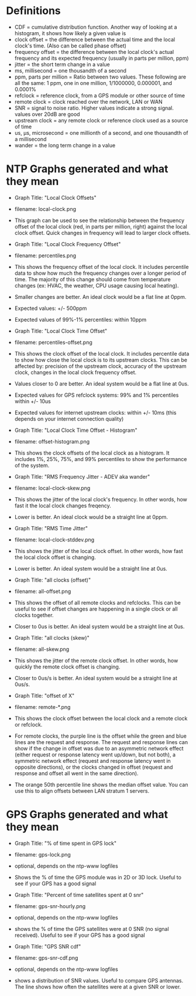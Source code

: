 # Definitions

- CDF = cumulative distribution function.  Another way of looking at a histogram, it shows how likely a given value is
- clock offset = the difference between the actual time and the local clock's time. (Also can be called phase offset)
- frequency offset = the difference between the local clock's actual frequency and its expected frequency (usually in parts per million, ppm)
- jitter = the short term change in a value
- ms, millisecond = one thousandth of a second
- ppm, parts per million = Ratio between two values. These following are all the same: 1 ppm, one in one million, 1/1000000, 0.000001, and 0.0001%
- refclock = reference clock, from a GPS module or other source of time
- remote clock = clock reached over the network, LAN or WAN
- SNR = signal to noise ratio.  Higher values indicate a strong signal. values over 20dB are good
- upstream clock = any remote clock or reference clock used as a source of time
- us, µs, microsecond = one millionth of a second, and one thousandth of a millisecond
- wander = the long term change in a value

# NTP Graphs generated and what they mean

- Graph Title: "Local Clock Offsets"
 - filename: local-clock.png
 - This graph can be used to see the relationship between the frequency offset of the local clock (red, in parts per million, right) against the local clock offset.  Quick changes in frequency will lead to larger clock offsets.

- Graph Title: "Local Clock Frequency Offset"
 - filename: percentiles.png
 - This shows the frequency offset of the local clock.  It includes percentile data to show how much the frequency changes over a longer period of time.  The majority of this change should come from temperature changes (ex: HVAC, the weather, CPU usage causing local heating).
 - Smaller changes are better.  An ideal clock would be a flat line at 0ppm.
 - Expected values: +/- 500ppm
 - Expected values of 99%-1% percentiles: within 10ppm

- Graph Title: "Local Clock Time Offset"
 - filename: percentiles-offset.png
 - This shows the clock offset of the local clock.  It includes percentile data to show how close the local clock is to its upstream clocks.  This can be affected by: precision of the upstream clock, accuracy of the upstream clock, changes in the local clock frequency offset.
 - Values closer to 0 are better.  An ideal system would be a flat line at 0us.
 - Expected values for GPS refclock systems: 99% and 1% percentiles within +/- 10us
 - Expected values for internet upstream clocks: within +/- 10ms (this depends on your internet connection quality)

- Graph Title: "Local Clock Time Offset - Histogram"
 - filename: offset-histogram.png
 - This shows the clock offsets of the local clock as a histogram.  It includes 1%, 25%, 75%, and 99% percentiles to show the performance of the system.  

- Graph Title: "RMS Frequency Jitter - ADEV aka wander"
 - filename: local-clock-skew.png
 - This shows the jitter of the local clock's frequency.  In other words, how fast it the local clock changes freqency.
 - Lower is better.  An ideal clock would be a straight line at 0ppm.

- Graph Title: "RMS Time Jitter"
 - filename: local-clock-stddev.png
 - This shows the jitter of the local clock offset.  In other words, how fast the local clock offset is changing.
 - Lower is better.  An ideal system would be a straight line at 0us.

- Graph Title: "all clocks (offset)"
 - filename: all-offset.png
 - This shows the offset of all remote clocks and refclocks.  This can be useful to see if offset changes are happening in a single clock or all clocks together.
 - Closer to 0us is better.  An ideal system would be a straight line at 0us.

- Graph Title: "all clocks (skew)"
 - filename: all-skew.png
 - This shows the jitter of the remote clock offset.  In other words, how quickly the remote clock offset is changing.
 - Closer to 0us/s is better.  An ideal system would be a straight line at 0us/s.

- Graph Title: "offset of X"
 - filename: remote-\*.png
 - This shows the clock offset between the local clock and a remote clock or refclock.
 - For remote clocks, the purple line is the offset while the green and blue lines are the request and response.  The request and response lines can show if the change in offset was due to an asymmetric network effect (either request or response latency went up/down, but not both), a symmetric network effect (request and response latency went in opposite directions), or the clocks changed in offset (request and response and offset all went in the same direction).
 - The orange 50th percentile line shows the median offset value.  You can use this to align offsets between LAN stratum 1 servers.

# GPS Graphs generated and what they mean

- Graph Title: "% of time spent in GPS lock"
 - filename: gps-lock.png
 - optional, depends on the ntp-www logfiles
 - Shows the % of time the GPS module was in 2D or 3D lock.  Useful to see if your GPS has a good signal

- Graph Title: "Percent of time satellites spent at 0 snr"
 - filename: gps-snr-hourly.png
 - optional, depends on the ntp-www logfiles
 - shows the % of time the GPS satellites were at 0 SNR (no signal received).  Useful to see if your GPS has a good signal

- Graph Title: "GPS SNR cdf"
 - filename: gps-snr-cdf.png
 - optional, depends on the ntp-www logfiles
 - shows a distribution of SNR values.  Useful to compare GPS antennas.  The line shows how often the satellites were at a given SNR or lower.

